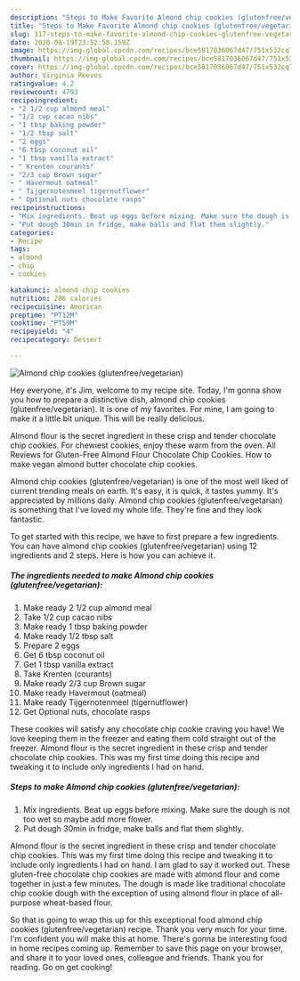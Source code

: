 ```yaml
---
description: "Steps to Make Favorite Almond chip cookies (glutenfree/vegetarian)"
title: "Steps to Make Favorite Almond chip cookies (glutenfree/vegetarian)"
slug: 317-steps-to-make-favorite-almond-chip-cookies-glutenfree-vegetarian
date: 2020-08-19T23:52:58.159Z
image: https://img-global.cpcdn.com/recipes/bce5817036067d47/751x532cq70/almond-chip-cookies-glutenfreevegetarian-recipe-main-photo.jpg
thumbnail: https://img-global.cpcdn.com/recipes/bce5817036067d47/751x532cq70/almond-chip-cookies-glutenfreevegetarian-recipe-main-photo.jpg
cover: https://img-global.cpcdn.com/recipes/bce5817036067d47/751x532cq70/almond-chip-cookies-glutenfreevegetarian-recipe-main-photo.jpg
author: Virginia Reeves
ratingvalue: 4.2
reviewcount: 4703
recipeingredient:
- "2 1/2 cup almond meal"
- "1/2 cup cacao nibs"
- "1 tbsp baking powder"
- "1/2 tbsp salt"
- "2 eggs"
- "6 tbsp coconut oil"
- "1 tbsp vanilla extract"
- " Krenten courants"
- "2/3 cup Brown sugar"
- " Havermout oatmeal"
- " Tijgernotenmeel tigernutflower"
- " Optional nuts chocolate rasps"
recipeinstructions:
- "Mix ingredients. Beat up eggs before mixing. Make sure the dough is not too wet so maybe add more flower."
- "Put dough 30min in fridge, make balls and flat them slightly."
categories:
- Recipe
tags:
- almond
- chip
- cookies

katakunci: almond chip cookies 
nutrition: 206 calories
recipecuisine: American
preptime: "PT12M"
cooktime: "PT59M"
recipeyield: "4"
recipecategory: Dessert

---
```



![Almond chip cookies (glutenfree/vegetarian)](https://img-global.cpcdn.com/recipes/bce5817036067d47/751x532cq70/almond-chip-cookies-glutenfreevegetarian-recipe-main-photo.jpg)

Hey everyone, it's Jim, welcome to my recipe site. Today, I'm gonna show you how to prepare a distinctive dish, almond chip cookies (glutenfree/vegetarian). It is one of my favorites. For mine, I am going to make it a little bit unique. This will be really delicious.

Almond flour is the secret ingredient in these crisp and tender chocolate chip cookies. For chewiest cookies, enjoy these warm from the oven. All Reviews for Gluten-Free Almond Flour Chocolate Chip Cookies. How to make vegan almond butter chocolate chip cookies.

Almond chip cookies (glutenfree/vegetarian) is one of the most well liked of current trending meals on earth. It's easy, it is quick, it tastes yummy. It's appreciated by millions daily. Almond chip cookies (glutenfree/vegetarian) is something that I've loved my whole life. They're fine and they look fantastic.


To get started with this recipe, we have to first prepare a few ingredients. You can have almond chip cookies (glutenfree/vegetarian) using 12 ingredients and 2 steps. Here is how you can achieve it.

<!--inarticleads1-->

##### The ingredients needed to make Almond chip cookies (glutenfree/vegetarian):

1. Make ready 2 1/2 cup almond meal
1. Take 1/2 cup cacao nibs
1. Make ready 1 tbsp baking powder
1. Make ready 1/2 tbsp salt
1. Prepare 2 eggs
1. Get 6 tbsp coconut oil
1. Get 1 tbsp vanilla extract
1. Take  Krenten (courants)
1. Make ready 2/3 cup Brown sugar
1. Make ready  Havermout (oatmeal)
1. Make ready  Tijgernotenmeel (tigernutflower)
1. Get  Optional nuts, chocolate rasps


These cookies will satisfy any chocolate chip cookie craving you have! We love keeping them in the freezer and eating them cold straight out of the freezer. Almond flour is the secret ingredient in these crisp and tender chocolate chip cookies. This was my first time doing this recipe and tweaking it to include only ingredients I had on hand. 

<!--inarticleads2-->

##### Steps to make Almond chip cookies (glutenfree/vegetarian):

1. Mix ingredients. Beat up eggs before mixing. Make sure the dough is not too wet so maybe add more flower.
1. Put dough 30min in fridge, make balls and flat them slightly.


Almond flour is the secret ingredient in these crisp and tender chocolate chip cookies. This was my first time doing this recipe and tweaking it to include only ingredients I had on hand. I am glad to say it worked out. These gluten-free chocolate chip cookies are made with almond flour and come together in just a few minutes. The dough is made like traditional chocolate chip cookie dough with the exception of using almond flour in place of all-purpose wheat-based flour. 

So that is going to wrap this up for this exceptional food almond chip cookies (glutenfree/vegetarian) recipe. Thank you very much for your time. I'm confident you will make this at home. There's gonna be interesting food in home recipes coming up. Remember to save this page on your browser, and share it to your loved ones, colleague and friends. Thank you for reading. Go on get cooking!
